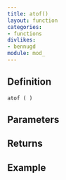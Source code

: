 ```yaml
---
title: atof()
layout: function
categories:
- functions
divlikes:
- bennugd
module: mod_
---
```


## Definition

    atof ( )

## Parameters

## Returns

## Example

